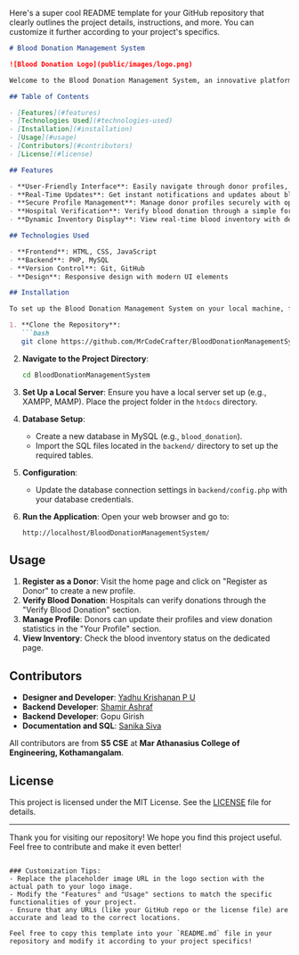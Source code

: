 Here's a super cool README template for your GitHub repository that clearly outlines the project details, instructions, and more. You can customize it further according to your project's specifics.

```markdown
# Blood Donation Management System

![Blood Donation Logo](public/images/logo.png)

Welcome to the Blood Donation Management System, an innovative platform designed to connect donors, hospitals, and staff efficiently. Our mission is to facilitate blood donation processes and ensure a steady supply of blood for those in need.

## Table of Contents

- [Features](#features)
- [Technologies Used](#technologies-used)
- [Installation](#installation)
- [Usage](#usage)
- [Contributors](#contributors)
- [License](#license)

## Features

- **User-Friendly Interface**: Easily navigate through donor profiles, hospital verifications, and blood inventory.
- **Real-Time Updates**: Get instant notifications and updates about blood donation statistics.
- **Secure Profile Management**: Manage donor profiles securely with options to update personal information and medical status.
- **Hospital Verification**: Verify blood donation through a simple form, ensuring trust and safety.
- **Dynamic Inventory Display**: View real-time blood inventory with details on availability and last donation date.

## Technologies Used

- **Frontend**: HTML, CSS, JavaScript
- **Backend**: PHP, MySQL
- **Version Control**: Git, GitHub
- **Design**: Responsive design with modern UI elements

## Installation

To set up the Blood Donation Management System on your local machine, follow these steps:

1. **Clone the Repository**:
   ```bash
   git clone https://github.com/MrCodeCrafter/BloodDonationManagementSystem.git
   ```

2. **Navigate to the Project Directory**:
   ```bash
   cd BloodDonationManagementSystem
   ```

3. **Set Up a Local Server**:
   Ensure you have a local server set up (e.g., XAMPP, MAMP). Place the project folder in the `htdocs` directory.

4. **Database Setup**:
   - Create a new database in MySQL (e.g., `blood_donation`).
   - Import the SQL files located in the `backend/` directory to set up the required tables.

5. **Configuration**:
   - Update the database connection settings in `backend/config.php` with your database credentials.

6. **Run the Application**:
   Open your web browser and go to:
   ```
   http://localhost/BloodDonationManagementSystem/
   ```

## Usage

1. **Register as a Donor**: Visit the home page and click on "Register as Donor" to create a new profile.
2. **Verify Blood Donation**: Hospitals can verify donations through the "Verify Blood Donation" section.
3. **Manage Profile**: Donors can update their profiles and view donation statistics in the "Your Profile" section.
4. **View Inventory**: Check the blood inventory status on the dedicated page.

## Contributors

- **Designer and Developer**: [Yadhu Krishanan P U](https://github.com/MrCodeCrafter)
- **Backend Developer**: [Shamir Ashraf](https://github.com/shamiroxs)
- **Backend Developer**: Gopu Girish
- **Documentation and SQL**: [Sanika Siva](https://github.com/sanikasiva)

All contributors are from **S5 CSE** at **Mar Athanasius College of Engineering, Kothamangalam**.

## License

This project is licensed under the MIT License. See the [LICENSE](LICENSE) file for details.

---

Thank you for visiting our repository! We hope you find this project useful. Feel free to contribute and make it even better!
```

### Customization Tips:
- Replace the placeholder image URL in the logo section with the actual path to your logo image.
- Modify the "Features" and "Usage" sections to match the specific functionalities of your project.
- Ensure that any URLs (like your GitHub repo or the license file) are accurate and lead to the correct locations.

Feel free to copy this template into your `README.md` file in your repository and modify it according to your project specifics!
